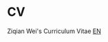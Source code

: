 # CV
Ziqian Wei's Curriculum Vitae
[EN](https://github.com/weiziqianpsych/CV/blob/main/ZiqianWei_CV.pdf)
